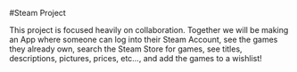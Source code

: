 #Steam Project
<p>This project is focused heavily on collaboration. Together we will be making an App where someone can log into their Steam Account, see the games they already own, search the Steam Store for games, see titles, descriptions, pictures, prices, etc…, and add the games to a wishlist!</p>